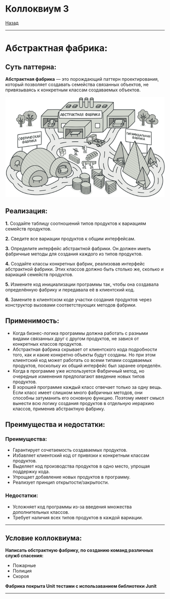 # Коллоквиум 3

[Назад](https://github.com/KristianKuznetsov/JavaSecondCourseColloquiums)
___

# Абстрактная фабрика:
 
## Суть паттерна:

**Абстрактная фабрика** — это порождающий паттерн проектирования, который позволяет создавать семейства связанных объектов, не привязываясь к конкретным классам создаваемых объектов.

![](https://github.com/KristianKuznetsov/JavaPractice/blob/main/Additional%20materials/abstract-factory-ru.png)

## Реализация:

**1.** Создайте таблицу соотношений типов продуктов к вариациям семейств продуктов.

**2.** Сведите все вариации продуктов к общим интерфейсам.

**3.** Определите интерфейс абстрактной фабрики. Он должен иметь фабричные методы для создания каждого из типов продуктов.

**4.** Создайте классы конкретных фабрик, реализовав интерфейс абстрактной фабрики. Этих классов должно быть столько же, сколько и вариаций семейств продуктов.

**5.** Измените код инициализации программы так, чтобы она создавала определённую фабрику и передавала её в клиентский код.

**6.** Замените в клиентском коде участки создания продуктов через конструктор вызовами соответствующих методов фабрики.


## Применимость:

-  Когда бизнес-логика программы должна работать с разными видами связанных друг с другом продуктов, не завися от конкретных классов продуктов.
-  Абстрактная фабрика скрывает от клиентского кода подробности того, как и какие конкретно объекты будут созданы. Но при этом клиентский код может работать со всеми типами создаваемых продуктов, поскольку их общий интерфейс был заранее определён.
-  Когда в программе уже используется Фабричный метод, но очередные изменения предполагают введение новых типов продуктов.
-  В хорошей программе каждый класс отвечает только за одну вещь. Если класс имеет слишком много фабричных методов, они способны затуманить его основную функцию. Поэтому имеет смысл вынести всю логику создания продуктов в отдельную иерархию классов, применив абстрактную фабрику.

## Преимущества и недостатки:

### Преимущества:
-  Гарантирует сочетаемость создаваемых продуктов.
-  Избавляет клиентский код от привязки к конкретным классам продуктов.
-  Выделяет код производства продуктов в одно место, упрощая поддержку кода.
-  Упрощает добавление новых продуктов в программу.
-  Реализует принцип открытости/закрытости. 

### Недостатки:
- Усложняет код программы из-за введения множества дополнительных классов.
- Требует наличия всех типов продуктов в каждой вариации.

___

## Условие коллоквиума:

**Написать обстрактную фабрику, по созданию команд различных служб спасения:**
- Пожарные
- Полиция
- Скороя

**Фабрика покрыта Unit тестами с использаванием библиотеки Junit**
___
